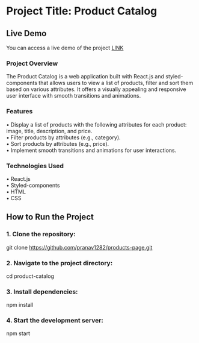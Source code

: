# Project Title: Product Catalog

## Live Demo
You can access a live demo of the project  [LINK](https://pranav1282.github.io/products-page/)

### Project Overview
The Product Catalog is a web application built with React.js and styled-components that allows users to view a list of products, filter and sort them based on various attributes. It offers a visually appealing and responsive user interface with smooth transitions and animations.

### Features
• Display a list of products with the following attributes for each product: image, title, description, and price.\
• Filter products by attributes (e.g., category).\
• Sort products by attributes (e.g., price).\
• Implement smooth transitions and animations for user interactions.

### Technologies Used
• React.js\
• Styled-components\
• HTML\
• CSS

## How to Run the Project

### 1. Clone the repository:
git clone https://github.com/pranav1282/products-page.git
### 2. Navigate to the project directory:
cd product-catalog
### 3. Install dependencies:
npm install
### 4. Start the development server:
npm start
